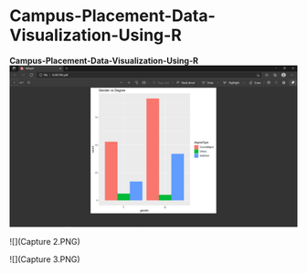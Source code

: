 # Campus-Placement-Data-Visualization-Using-R


<b>Campus-Placement-Data-Visualization-Using-R</b>
![](Capture.PNG)

![](Capture 2.PNG)

![](Capture 3.PNG)
